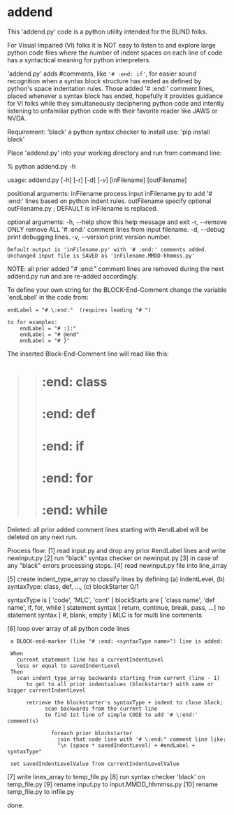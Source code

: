 # addend
 This 'addend.py' code is a python utility intended for the BLIND folks.

For Visual Impaired (VI) folks it is NOT easy to listen to and
 explore large python code files where the number of indent spaces
 on each line of code has a syntactical meaning for python interpreters.

 'addend.py' adds #comments, like `'# :end: if'`, for easier sound recognition
 when a syntax block structure has ended as defined by python's space
 indentation rules. Those added '# \:end:' comment lines, placed whenever
 a syntax block has ended, hopefully it provides guidance for VI folks
 while they simultaneously deciphering python code and intently listening
 to unfamiliar python code with their favorite reader like JAWS or NVDA.

 Requirement:     'black' a python syntax checker
 to install use:  'pip install black'

 Place 'addend.py' into your working directory and run from command line:

% python addend.py -h 

usage: addend.py [-h] [-r] [-d] [-v] [inFilename] [outFilename]

positional arguments:
  inFilename     process input inFilename.py to add '# \:end:' lines based on python indent rules.
  outFilename    specify optional outFilename.py ; DEFAULT is inFilename is replaced.

optional arguments:
  -h, --help     show this help message and exit
  -r, --remove   ONLY remove ALL '# \:end:' comment lines from input filename.
  -d, --debug    print debugging lines.
  -v, --version  print version number.

    Default output is 'inFilename.py' with '# :end:' comments added.
    Unchanged input file is SAVED as 'inFilename.MMDD-hhmmss.py'

 NOTE: all prior added "# \:end:" comment lines are removed
 during the next addend.py run and are re-added accordingly.


  To define your own string for the BLOCK-End-Comment
  change the variable 'endLabel' in the code from:
  
    endLabel = "# \:end:"  (requires leading "# ")

    to for examples:   
        endLabel = "# :}:"
        endLabel = "# @end"
        endLabel = "# }"

  The inserted Block-End-Comment line will read like this:
  
  >> # \:end: class <name>
  >> # \:end: def <name>
  >> # \:end: if
  >> # \:end: for
  >> # \:end: while

 Deleted:
  all prior added comment lines starting with #endLabel
  will be deleted on any next run.

 Process flow:
 [1] read input.py and drop any prior #endLabel lines and write newinput.py
 [2] run "black" syntax checker on newinput.py
 [3] in case of any "black" errors processing stops.
 [4] read newinput.py file into line_array

 [5] create indent_type_array to classify lines by defining
   (a) indentLevel, (b) syntaxType: class, def, ..., (c) blockStarter 0/1
   
   syntaxType is [ 'code', 'MLC', 'cont' ]
        blockStarts are [ 'class name', 'def name', if, for, while ]
        statement syntax [ return, continue, break, pass, ...]
        no statement syntax [ #, blank, empty ]
        MLC is for multi line comments
   
 [6] loop over array of all python code lines
 
     a BLOCK-end-marker (like "# :end: <syntaxType name>") line is added:

     When
       current statement line has a currentIndentLevel
       less or equal to savedIndentLevel
     Then
       scan indent_type_array backwards starting from current (line - 1)
          to get to all prior indentvalues (blockstarter) with same or bigger currentIndentLevel

          retrieve the blockstarter's syntaxType + indent to close block;
                scan backwards from the current line 
                to find 1st line of simple CODE to add '# \:end:' comment(s)

                  foreach prior blockstarter
                    join that code line with '# \:end:" comment line like:
                    "\n (space * savedIndentLevel) + #endLabel + syntaxType"

     set savedIndentLevelValue from currentIndentLevelValue

 [7] write lines_array to temp_file.py
 [8] run syntax checker 'black' on temp_file.py
 [9] rename input.py to input.MMDD_hhmmss.py
 [10] rename temp_file.py to infile.py

 done.
 
